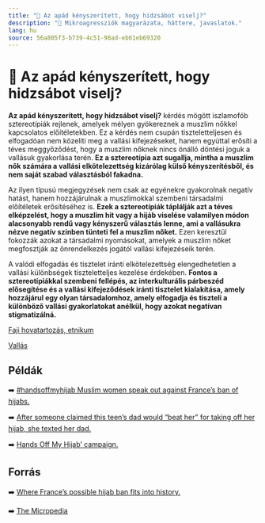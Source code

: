 ```yaml
---
title: "🚫 Az apád kényszerített, hogy hidzsábot viselj?"
description: "🚫 Mikroagressziók magyarázata, háttere, javaslatok."
lang: hu
source: 56a805f3-b739-4c51-98ad-eb61eb69320
---
```


<div class="wiki-content agression-title">

# 🚫 Az apád kényszerített, hogy hidzsábot viselj?

**Az apád kényszerített, hogy hidzsábot viselj?** kérdés mögött iszlamofób sztereotípiák rejlenek, amelyek mélyen gyökereznek a muszlim nőkkel kapcsolatos előítéletekben. Ez a kérdés nem csupán tiszteletteljesen és elfogadóan nem közelíti meg a vallási kifejezéseket, hanem egyúttal erősíti a téves meggyőződést, hogy a muszlim nőknek nincs önálló döntési joguk a vallásuk gyakorlása terén. **Ez a sztereotípia azt sugallja, mintha a muszlim nők számára a vallási elkötelezettség kizárólag külső kényszerítésből, és nem saját szabad választásból fakadna.**

Az ilyen típusú megjegyzések nem csak az egyénekre gyakorolnak negatív hatást, hanem hozzájárulnak a muszlimokkal szembeni társadalmi előítéletek erősítéséhez is. **Ezek a sztereotípiák táplálják azt a téves elképzelést, hogy a muszlim hit vagy a hijáb viselése valamilyen módon alacsonyabb rendű vagy kényszerű választás lenne, ami a vallásukra nézve negatív színben tünteti fel a muszlim nőket.** Ezen keresztül fokozzák azokat a társadalmi nyomásokat, amelyek a muszlim nőket megfosztják az önrendelkezés jogától vallási kifejezéseik terén.

A valódi elfogadás és tisztelet iránti elkötelezettség elengedhetetlen a vallási különbségek tiszteletteljes kezelése érdekében. **Fontos a sztereotípiákkal szembeni fellépés, az interkulturális párbeszéd elősegítése és a vallási kifejeződések iránti tisztelet kialakítása, amely hozzájárul egy olyan társadalomhoz, amely elfogadja és tiszteli a különböző vallási gyakorlatokat anélkül, hogy azokat negatívan stigmatizálná.**

<div class="categories">

[Faji hovatartozás, etnikum](/#/entry?id=faji-hovatartozas-etnikum)

[Vallás](/#/entry?id=vallas)

</div>

## Példák

➡️ [#handsoffmyhijab Muslim women speak out against France’s ban of hijabs.](https://www.reuters.com/world/europe/hands-off-my-hijab-young-muslim-women-protest-proposed-french-ban-2021-05-04/)

➡️ [After someone claimed this teen’s dad would “beat her” for taking off her hijab, she texted her dad.](https://www.buzzfeednews.com/article/tanyachen/lamyaa-hijab-text)

➡️ [Hands Off My Hijab’ campaign.](https://twitter.com/handsoffmyhijab)

## Forrás

➡️ [Where France’s possible hijab ban fits into history.](https://time.com/6049226/france-hijab-ban/)

➡️ [The Micropedia](https://www.themicropedia.org/)


</div>